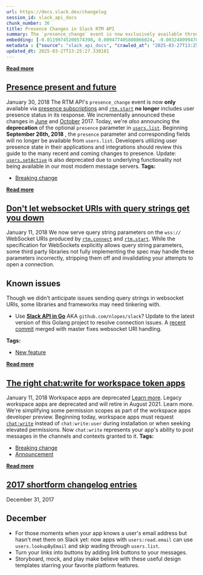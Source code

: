 ```yaml
---
url: https://docs.slack.dev/changelog
session_id: slack_api_docs
chunk_number: 36
title: Presence Changes in Slack RTM API
summary: The `presence_change` event is now exclusively available through presence subscriptions, and `rtm.start` no longer includes user presence status. Additionally, the optional `presence` parameter in `users.list` will be deprecated starting September 26, 2018.
embedding: [-0.01199745200574398, 0.009477405808866024, -0.003248099470511079, -0.00548672815784812, 0.02948526293039322, -0.024590419605374336, -0.027553468942642212, 0.012861674651503563, -0.027989212423563004, 0.012658328749239445, -0.000746209523640573, -0.005831690970808268, -0.026580311357975006, 0.045201051980257034, -0.015120275318622589, 0.048338402062654495, -0.03256451338529587, 0.008090291172266006, -0.025389280170202255, 0.020232990384101868, 0.04950038343667984, 0.009934935718774796, 0.010653911158442497, 0.09144788980484009, 0.005929733160883188, 0.06658150255680084, -0.030269600450992584, 0.017574960365891457, -0.020160367712378502, -0.011104178614914417, 0.023341288790106773, -0.030211500823497772, 0.00481132697314024, 0.03584710881114006, 0.0483674518764019, -0.025781448930501938, -0.017458761110901833, 0.019840821623802185, 0.04395192489027977, -0.032825957983732224, -0.032506413757801056, -0.0037582817021757364, 0.004923893604427576, 0.034452732652425766, -0.05984201282262802, 0.025621676817536354, -0.02669650875031948, 0.006136711221188307, 0.0015132984844967723, 0.05316062271595001, -0.0445619635283947, -0.02143854647874832, -0.030734391883015633, 0.013682324439287186, -0.05109810456633568, -0.054932642728090286, -0.027088677510619164, -0.022556953132152557, -0.016485603526234627, -0.008634969592094421, -0.005947889294475317, -0.029979104176163673, -0.02977575734257698, -0.05060426518321037, -0.016805147752165794, -0.02891879715025425, -0.03953639790415764, 0.02730654925107956, 0.021351397037506104, -0.004495413042604923, 0.07889849692583084, 0.02309436909854412, -0.04191845655441284, -0.020116792991757393, -0.0132756307721138, -0.012796313501894474, -0.008591395802795887, 0.07523825764656067, -0.0005292459391057491, -0.028817124664783478, -0.008155652321875095, 0.02736464887857437, -0.062282171100378036, -0.00822827685624361, -0.08255873620510101, -0.009252272546291351, 0.004437314346432686, -0.03764817863702774, 0.006743120029568672, 0.025752399116754532, -0.021830715239048004, -0.02290554717183113, -0.014851567335426807, -0.014096279628574848, 0.03616665303707123, -0.012687377631664276, -0.021685466170310974, 0.005592032801359892, -0.020596109330654144, 0.05159194767475128, 0.06489662826061249, -0.06414134055376053, -0.06983504444360733, -0.043167587369680405, 0.029891956597566605, -0.018765989691019058, 0.05304442346096039, 0.017952604219317436, 0.00526159442961216, -0.04249944910407066, -0.1265397071838379, -0.007128025870770216, -0.028860697522759438, 0.0003061547176912427, 0.009470143355429173, -0.013718635775148869, 0.005014673341065645, -0.004553512204438448, 0.0028831649105995893, -0.009891361929476261, -0.03157682716846466, -0.018315723165869713, 0.02935454063117504, 0.0020625158213078976, 0.026856280863285065, -0.04424241930246353, -0.017749257385730743, -0.0070953452959656715, -0.05185339227318764, -0.0028414062689989805, 0.03631189838051796, 0.0040959822945296764, 0.06756918132305145, -0.05040091648697853, -0.02095922827720642, -0.046769727021455765, -0.030240550637245178, -0.01872241497039795, -0.01878051459789276, -0.006779431831091642, 0.0005769053241237998, -0.042644694447517395, 0.0021187993697822094, -0.011053342372179031, -0.02674008347094059, 0.01986987143754959, -0.0077852713875472546, 0.007618236821144819, -0.01417616568505764, -0.024663042277097702, -0.04859984666109085, 0.02039276249706745, -0.009608129039406776, 0.006271065212786198, -0.028788074851036072, -0.035818058997392654, 0.02835233137011528, 0.08598657697439194, 0.013195744715631008, -0.02194691263139248, 0.008322687819600105, 0.024808289483189583, -0.040175486356019974, -0.003939840942621231, -0.03227401524782181, -0.037473879754543304, 0.04049503058195114, -0.01834477111697197, -0.07767841964960098, -0.03256451338529587, -0.0024347128346562386, -0.05528123676776886, -0.020276565104722977, 0.017647583037614822, -0.005802641622722149, -0.022368131205439568, -0.004517200402915478, -0.03340694680809975, -0.034016989171504974, 0.019317930564284325, -0.006242015864700079, 0.025476429611444473, -0.06106209009885788, -0.029615985229611397, -0.06082969531416893, -0.02810540981590748, -0.024721141904592514, 0.009985772892832756, 0.01092988159507513, -0.009535505436360836, -0.021307822316884995, 0.03538231551647186, 0.04156986251473427, 0.013682324439287186, -0.0016140639781951904, -0.018184999004006386, 0.012956085614860058, -0.012033763341605663, 0.01500407699495554, -0.015991760417819023, -0.0038998981472104788, 0.03666049614548683, 0.03869396075606346, -0.045782044529914856, -0.014081754721701145, -0.004077826160937548, 0.00874390546232462, 0.04194750636816025, -0.04732166975736618, 0.01711016707122326, 0.04127936810255051, -0.03067629411816597, -0.027437271550297737, 0.030472947284579277, 0.005708230659365654, 0.009470143355429173, -0.03160587698221207, -0.017516860738396645, -0.018809564411640167, 0.0006608765688724816, -0.02703057788312435, 0.06582621484994888, 0.024169201031327248, -0.02185976319015026, 0.031983520835638046, 0.011293000541627407, 0.02414015121757984, -0.016253206878900528, 0.003874479793012142, 0.05063331499695778, 0.03593425825238228, -0.019259830936789513, -0.0006862949230708182, -0.049703728407621384, 0.033639345318078995, -0.05301537364721298, 0.03729958459734917, -0.02716130204498768, -0.007077189162373543, 0.041657011955976486, -0.009382994845509529, -0.00574817368760705, -0.011525397188961506, 0.048193152993917465, 0.011714219115674496, 0.04310948774218559, -0.002122430596500635, -0.034162234514951706, 0.024067526683211327, 0.046014439314603806, 0.05638511851429939, 0.009637177921831608, 0.012360570952296257, -0.00526159442961216, 0.008526033721864223, -0.06170118227601051, -0.01308680884540081, 0.014778943732380867, 0.01891123689711094, 0.0007816136348992586, 0.03006625361740589, -0.024764716625213623, -0.024532319977879524, 0.012810838408768177, -0.0054758344776928425, 0.01750233583152294, 0.012433194555342197, 0.07059033215045929, 0.014757156372070312, -0.006143973674625158, 0.02190333791077137, 0.01574484072625637, 0.02072683349251747, -0.0042956979013979435, -0.0057554361410439014, -0.01138014905154705, -0.004509937949478626, 0.04517200216650963, -0.0422089509665966, -0.0010285346070304513, 0.023631785064935684, 0.0040560392662882805, 0.014561071991920471, -0.024241823703050613, 0.003264439757913351, 0.012193536385893822, -0.0007911455468274653, 0.03140253201127052, 0.000643628416582942, 0.02342843823134899, -0.024924488738179207, 0.07721362262964249, -0.020901130512356758, -0.018519069999456406, 0.010835470631718636, 0.07547065615653992, 0.06454803049564362, -0.011184065602719784, 0.005279750097543001, -0.0026326128281652927, 0.011975664645433426, -0.018083326518535614, 0.013050496578216553, -0.033929839730262756, 0.07151991873979568, 0.07413437217473984, -0.006082243286073208, -0.015062176622450352, 0.013217532075941563, -0.0248954389244318, -0.004898475483059883, 0.035730909556150436, -0.03532421588897705, -0.06158498302102089, -0.032593563199043274, -0.012854412198066711, 0.05458404868841171, -0.004666079301387072, -0.014524759724736214, 0.004996517673134804, -0.02408205159008503, -0.011815892532467842, -0.0044518387876451015, 0.00836626160889864, 0.02366083487868309, -0.04761216416954994, 0.028846172615885735, -0.024924488738179207, 0.0030465684831142426, -0.045578695833683014, 0.024822814390063286, -0.047902658581733704, 0.003747388022020459, 0.04848364740610123, -0.021743565797805786, -0.03308740258216858, 0.003164582187309861, 0.031024888157844543, 0.011031555011868477, 0.03817106783390045, 0.00964444037526846, -0.03953639790415764, -0.048570796847343445, -0.026013845577836037, -0.0009041663142852485, 0.007186125032603741, 0.003928947728127241, -0.02265862561762333, -0.05496169254183769, 0.03660239651799202, -0.03857776150107384, -0.012382358312606812, 0.022556953132152557, -0.016717998310923576, -0.021467596292495728, -0.0015069438377395272, 0.03846156597137451, -0.05191149190068245, -0.008162914775311947, 0.02185976319015026, -0.05147574841976166, -0.01920173317193985, -0.02261505089700222, -0.02190333791077137, 0.0017692972905933857, 0.019216258078813553, -0.013624224811792374, -0.027800390496850014, 0.023050794377923012, -0.03148968145251274, 0.026246242225170135, 0.01441582478582859, 0.024067526683211327, -0.02175809070467949, -0.0322449691593647, 0.007814320735633373, 0.0052252826280891895, 0.020407287403941154, 0.017894504591822624, 0.02541832998394966, -0.0008288191165775061, 0.02052348665893078, -0.03352314606308937, -0.01777830719947815, -0.007273273542523384, 0.015396245755255222, -0.012665591202676296, 0.0011601651785895228, -0.010530451312661171, 0.0003145518421661109, -0.012905249372124672, 0.013958294875919819, 0.0032608085311949253, -0.005690074525773525, 0.019971545785665512, 0.02129329741001129, 0.01616605743765831, 0.011932090856134892, 0.054496899247169495, -0.012883462011814117, 0.025752399116754532, 0.005243438296020031, 0.0020643314346671104, -0.02280387282371521, -0.03654429689049721, 0.028889747336506844, 0.015367195941507816, 0.014975027181208134, 0.00810481607913971, 0.00025055211153812706, 0.009499193169176579, 0.02290554717183113, 0.02701605297625065, -0.0062202285043895245, 0.014277839101850986, -0.021772615611553192, 0.031024888157844543, 0.030647244304418564, 0.029034994542598724, 0.06803397834300995, 0.03538231551647186, -0.0583023875951767, 0.02129329741001129, -0.028788074851036072, -0.050284720957279205, 0.03390078991651535, 0.025999320670962334, -0.041221268475055695, 0.05560078099370003, -0.07651643455028534, -0.05565888062119484, -0.012883462011814117, 0.09702539443969727, -0.01915815845131874, 0.040465980768203735, -0.023079844191670418, -0.009550029411911964, 0.02948526293039322, 0.013769472949206829, 0.014720844104886055, -0.007509300950914621, 0.026086468249559402, -0.014335937798023224, 0.020610634237527847, -0.019187208265066147, 0.0015986313810572028, -0.04011738672852516, -0.019971545785665512, 0.0019045592052862048, 0.011445511132478714, -0.0263188648968935, -0.016107959672808647, 0.05859288200736046, -0.01033436693251133, -0.06001630797982216, 0.020116792991757393, 0.015207423828542233, -0.0711132287979126, 0.030211500823497772, 0.0062202285043895245, 0.026754608377814293, 0.007596449460834265, -0.011430986225605011, 0.03015340119600296, 0.029688609763979912, -0.025563577190041542, -0.0031391638331115246, 0.015802938491106033, 0.011888516135513783, -0.010007559321820736, 0.056588463485240936, 0.029950054362416267, -0.01664537563920021, -0.0010076552862301469, -0.04380667582154274, -0.022818397730588913, 0.0248954389244318, 0.02617361769080162, 0.04703117161989212, 0.009223222732543945, 0.04011738672852516, -0.0030102564487606287, -0.002659846795722842, 0.0034550772979855537, 0.024009428918361664, -0.02351558580994606, 0.026943430304527283, -0.002033466473221779, -0.022295506671071053, 0.019114583730697632, -0.043138537555933, 0.013340991921722889, 0.007215174380689859, -0.01787997968494892, -0.0036438992246985435, 0.0006136710871942341, -0.0018010702915489674, -0.04011738672852516, 0.027379171922802925, -0.023210566490888596, -0.01934698037803173, -0.03988499194383621, -0.0004420973709784448, 0.0658843144774437, 0.03561471030116081, 0.014466661028563976, -0.019739149138331413, 0.0032099720556288958, -0.020465387031435966, 0.011706956662237644, 0.018359296023845673, -0.04868699610233307, 0.005846215877681971, 0.013827571645379066, -0.007908731698989868, 0.034772276878356934, -0.0032499150838702917, 0.04703117161989212, 0.004157712683081627, 0.004604348912835121, -0.0021696360781788826, 0.01342087797820568, 0.0355566143989563, -0.02663840912282467, -0.007552875205874443, 0.005283381324261427, -0.03689289093017578, -0.06785967946052551, -0.032361164689064026, -0.013108596205711365, -0.004687866196036339, -0.02361726015806198, 0.015672216191887856, 0.008083028718829155, -0.049326084554195404, 0.034162234514951706, -0.05005232244729996, -0.03593425825238228, -0.028090886771678925, -0.002407478867098689, -0.011895778588950634, 0.02801826223731041, 0.032215919345617294, 0.021801665425300598, -0.04560774564743042, -0.0006976423901505768, -0.008852841332554817, 0.005719124339520931, -0.012767263688147068, -0.00022672243358101696, 0.049384184181690216, -0.01654370129108429, 0.019419604912400246, -0.04450386390089989, 0.01986987143754959, -0.02018941566348076, 0.000909159192815423, -0.0006213873857632279, -0.003186369314789772, 0.006514355074614286, 0.0019118215423077345, -0.02200501225888729, -0.006285590119659901, 0.006597872357815504, -0.028178034350275993, 0.01270916499197483, 0.012287947349250317, 0.02536023035645485, -0.027713242918252945, -0.0026616621762514114, 0.034016989171504974, -0.024590419605374336, -0.014168903231620789, -0.004212180618196726, 0.006547035649418831, -0.0426737442612648, 0.015323622152209282, 0.015018601901829243, -0.009397519752383232, 0.006285590119659901, -0.02029109001159668, -0.033871740102767944, -0.003113745478913188, 0.022934596985578537, -0.07454106956720352, -0.019855346530675888, -0.006848424207419157, -0.03215781971812248, -0.008932727389037609, -0.022861972451210022, -0.004491782281547785, 0.020073218271136284, 0.012905249372124672, 0.019448652863502502, 0.022222882136702538, -0.018693367019295692, -0.013362779282033443, -0.03433653339743614, -0.026856280863285065, 0.013486240059137344, 0.005112715531140566, -0.02716130204498768, -0.019550327211618423, -0.002180529525503516, -0.0033642975613474846, 0.015221948735415936, -0.010842733085155487, -0.03910065442323685, -0.013943769969046116, -0.016906820237636566, 0.00898356456309557, 0.023835131898522377, -0.0032372057903558016, -0.030792491510510445, -0.03442368283867836, 0.039333049207925797, -0.010414252988994122, -0.019419604912400246, 0.020741356536746025, -0.0069101545959711075, -0.038054872304201126, -0.028744500130414963, 0.013282893225550652, 0.009789688512682915, 0.0061657605692744255, 0.03712528571486473, -0.02238265611231327, -0.05196959152817726, 0.03628285229206085, -0.00507277250289917, 0.04194750636816025, 0.003380637848749757, 0.002195054432377219, -0.015396245755255222, -0.03006625361740589, -0.009404782205820084, 0.021511169150471687, 0.002407478867098689, 0.0114963473752141, -0.023065319284796715, 0.024488745257258415, -0.008242801763117313, 0.0049710990861058235, 0.011300262995064259, -0.009114286862313747, -0.02104637771844864, -0.0035331479739397764, -0.014582859352231026, -0.004495413042604923, 0.01872241497039795, -0.023864181712269783, -0.03239021450281143, 0.06135258823633194, -0.012128174304962158, 0.026275290176272392, -0.04093077406287193, -0.010791896842420101, -0.0022313662339001894, 0.011351100169122219, 0.02929644100368023, 0.003672948805615306, 0.03892635554075241, -0.004190393257886171, 0.019695574417710304, -0.03329075127840042, -0.005635607056319714, 0.012571180239319801, 0.015105750411748886, 1.6382908142986707e-05, 0.00965170282870531, -0.038287267088890076, 0.023355813696980476, 0.04499770700931549, 0.000844705558847636, 0.03715433552861214, -0.02280387282371521, 0.009281321428716183, -0.03514992073178291, 0.00945561844855547, 0.03590520843863487, -0.016659900546073914, 0.01748781092464924, -0.06367655098438263, -0.0026562155690044165, 0.0023203303571790457, -0.018475495278835297, 0.009499193169176579, 0.0350918211042881, 0.017124691978096962, -0.01953580230474472, 0.0028831649105995893, -0.010486876592040062, 0.045201051980257034, -0.0002514599182177335, 0.0003442821907810867, 0.008780217729508877, 0.01787997968494892, 0.012433194555342197, 0.0069646225310862064, -0.0412503182888031, 0.02143854647874832, -0.002999363001435995, -0.021453071385622025, -0.012927036732435226, 0.009557291865348816, -0.02257147803902626, 0.007719909772276878, -0.04261564463376999, 0.04037883132696152, -0.020610634237527847, 0.008722118102014065, 0.00988409947603941, 0.0034405526239424944, 0.017952604219317436, -0.02123519964516163, -0.009346683509647846, -0.029645035043358803, 0.005762698594480753, -0.015062176622450352, -0.006579716224223375, 0.010363416746258736, -0.03029865026473999, -0.04127936810255051, 0.014219740405678749, 0.013057759031653404, -0.037473879754543304, 0.0010575840715318918, 0.04014643654227257, -0.010806421749293804, 0.012607491575181484, -0.004629767499864101, 0.03218686953186989, 0.01735708862543106, -0.003654792672023177, -0.015280047431588173, 0.021888813003897667, -0.04348713159561157, 0.039710693061351776, -0.026725558564066887, 0.017313513904809952, 0.012418669648468494, -0.022731250151991844, 0.017415186390280724, 0.024111101403832436, 0.03166397660970688, 0.011038817465305328, -0.0016785175539553165, 0.028555678203701973, -0.0374448299407959, 0.03488847240805626, 0.025200458243489265, 0.014045443385839462, -0.019637474790215492, -0.004368321504443884, -0.005871634464710951, 0.016471078619360924, -0.02793111279606819, 0.003095589578151703, 0.011765055358409882, 0.015817463397979736, -0.002411110093817115, 0.04162796214222908, -0.0006917417049407959, 0.022876497358083725, 0.0019880766049027443, 0.002195054432377219, -0.028468530625104904, -0.03953639790415764, -0.00990588590502739, 0.026086468249559402, 0.002382060745730996, -0.011242164298892021, 0.0014833410969004035, -0.011372887529432774, 0.021307822316884995, -0.017240889370441437, -0.0526086799800396, 0.01296334806829691, -0.0068556866608560085, -0.026246242225170135, -0.021511169150471687, 0.010871782898902893, 0.011017030104994774, 0.009862312115728855, 0.0042085493914783, -0.02598479576408863, 0.007661811076104641, -0.04996517300605774, -0.008199227042496204, -0.010225431062281132, -0.0559493750333786, -0.02328319102525711, 0.011155015788972378, 0.001762034953571856, -0.024169201031327248, 0.006986409425735474, 0.010653911158442497, -0.10736702382564545, -0.0012827179161831737, 0.008213751949369907, -0.02816350944340229, 0.00926679652184248, 0.013384566642343998, 0.004233967512845993, 0.021888813003897667, 0.03631189838051796, -0.05754709988832474, 0.03082154132425785, -0.014502973295748234, -0.019187208265066147, -0.040088336914777756, 0.008017667569220066, -0.00139619258698076, 0.02252790331840515, 0.02626076526939869, 0.01612248457968235, 0.02037823759019375, 0.006074980832636356, 0.01626773178577423, 0.008322687819600105, 0.03346504643559456, 0.022353606298565865, 0.0012700087390840054, 0.0031282701529562473, 0.001884587574750185, 0.05101095885038376, -0.03302930295467377, 0.026420539245009422, 0.0165872760117054, -0.05650131776928902, -0.019071010872721672, -0.03436558321118355, 0.01583198830485344, -0.007748959586024284, -0.0001881410280475393, 0.012956085614860058, -0.005733649246394634, 0.0332036018371582, -0.01607890985906124, 0.052550580352544785, -0.01668894849717617, 0.0155269680544734, 0.022731250151991844, 0.005864372011274099, -0.0005932456697337329, -0.015846513211727142, 0.03427843376994133, 0.02000059373676777, 0.018272148445248604, 0.020988278090953827, 0.004865794442594051, -0.0149314533919096, -0.020363712683320045, -0.023007219657301903, -0.028947846964001656, 0.01353707630187273, 0.015802938491106033, 0.043922875076532364, -0.0074148899875581264, 0.010632124729454517, -0.021351397037506104, 0.020610634237527847, 0.00012970156967639923, -0.010450565256178379, -0.02412562631070614, 0.011278476566076279, 0.01448118593543768, 0.002460131188854575, 0.028090886771678925, 0.0374448299407959, 0.00881652906537056, 0.02437254786491394, 0.02579597383737564, 0.01867884211242199, 0.003411503043025732, 0.00939025729894638, -0.02872997522354126, 0.029804807156324387, -0.012338783591985703, 0.03241926431655884, 0.01981177181005478, -0.0058861589059233665, -0.019593901932239532, 0.006423575337976217, 0.004270279314368963, 0.011852203868329525, -0.021133525297045708, 0.05371256172657013, 0.008322687819600105, 0.016049860045313835, -0.015991760417819023, -0.016442028805613518, 0.011125965975224972, 0.0061112926341593266, 0.01863526739180088, 0.009092499502003193, -0.01358065102249384, 0.012251635082066059, 0.01953580230474472, -0.0006844793097116053, -0.018707890063524246, -0.0332036018371582, 0.008547821082174778, 0.041221268475055695, 0.02688533067703247, -0.015991760417819023, 0.03180922567844391, -0.008547821082174778, -0.0211044754832983, 0.016035335138440132, 0.0478736087679863, -0.036195702850818634, -0.0050364607013762, 0.022586001083254814, -0.000671770132612437, 0.001556872739456594, -0.0034786800388246775, -0.010392465628683567, 0.001957211410626769, -0.024430645629763603, 0.036108553409576416, -0.014299626462161541, 0.016819672659039497, 0.03692194074392319, 0.005860740784555674, 0.02223740704357624, -0.00769086042419076, 0.030850591138005257, 0.004248492419719696, -0.021888813003897667, 0.004778645932674408, -0.003153688507154584, 0.0068556866608560085, 0.014945978298783302, -0.0005778131308034062, -0.017749257385730743, 0.03599235415458679, 0.00439737131819129, -0.011539922095835209, -0.007487513590604067, 0.010566762648522854, -0.0010376125574111938, -0.006474411580711603, -0.03912970423698425, 0.03239021450281143, -0.023689882829785347, 0.004114138428121805, 0.0331745520234108, 0.01090809516608715, -0.010312579572200775, 0.026057420298457146, -0.02441612258553505, 0.015120275318622589, -0.005566614214330912, -0.03134443238377571, -0.03741578012704849, -0.011866728775203228, -0.014132591895759106, 0.04177321121096611, 0.011801367625594139, -0.019840821623802185, 0.0002702967030927539, -0.009775163605809212, -0.04868699610233307, 0.0007112593157216907, -0.025868598371744156, 0.022208357229828835, 0.003184553701430559, 0.04252849891781807, 0.020087743178009987, 0.018751464784145355, 0.007029983680695295, 0.05728565528988838, 0.007353159599006176, 0.023341288790106773, 0.04232515022158623, 0.017516860738396645, 0.010014821775257587, 0.004604348912835121, -0.01769115775823593, 0.0018310275627300143, 0.026522211730480194, 0.019216258078813553, -0.013232056051492691, 0.011728744022548199, -0.028860697522759438, 0.009869574569165707, 0.012600229121744633, 0.04801885783672333, 0.00957907922565937, 0.027001528069376945, -0.047205470502376556, -0.035876158624887466, -0.0021587423980236053, -0.033929839730262756, -0.012280684895813465, 0.029005946591496468, 0.039274949580430984, 0.035818058997392654, 0.014321413822472095, 0.020552534610033035, 0.00733863515779376, 0.012425932101905346, -0.03950734809041023, 0.013072283938527107, 0.012048288248479366, 0.008475197479128838, 0.0007711739744991064, 0.006053193937987089, -0.006648709066212177, 0.0031246389262378216, 0.012077338062226772, 0.03442368283867836, -0.0037982247304171324, -0.056297969073057175, -0.0003769629111047834, -0.033261701464653015, -0.022861972451210022, -0.0057409112341701984, -0.016369404271245003, -0.018025226891040802, 0.019927971065044403, 0.035730909556150436, -0.029833856970071793, -0.027480846270918846, -0.009869574569165707, -0.0032117876689881086, -0.010995243676006794, -0.01071201078593731, -0.025578102096915245, 0.006343688815832138, 0.017342563718557358, -0.022673150524497032, 0.001989892218261957, -0.010232693515717983, 0.002817803528159857, 0.03953639790415764, 0.013551601208746433, 0.01339182909578085, -0.00399430887773633, -0.038374416530132294, -0.006623290479183197, 0.04107602313160896, 0.017531385645270348, 0.023384863510727882, -0.004310222342610359, 0.015846513211727142, 3.4779990528477356e-05, 0.014771681278944016, -0.0031391638331115246, 0.007567400112748146, -0.0031972627621144056, -0.0092450100928545, 0.0180107019841671, 0.016180582344532013, 0.016383929178118706, 0.006067718379199505, 0.003925316501408815, 0.03340694680809975, 0.005341480486094952, -0.01872241497039795, -0.027582518756389618, 0.005621082149446011, -0.013900195248425007, 0.018504545092582703, 0.004615242592990398, 0.0007189756142906845, -0.021685466170310974, 0.05394496023654938, 8.062376582529396e-05, 0.03930399939417839, -0.03082154132425785, -0.04825125262141228, -0.017328038811683655, 0.017618533223867416, -0.0019717360846698284, -0.007011828012764454, -0.009353945031762123, -0.06024870648980141, 0.0029975473880767822, 0.028178034350275993, 0.001098435022868216, -0.030560094863176346, 0.007516563404351473, -0.034481778740882874, 0.0014651851961389184, -0.030472947284579277, 0.017052067443728447, 0.03204162046313286, -0.024692092090845108, -0.021119000390172005, -0.02764061838388443, -0.028134459629654884, -0.008998088538646698, -0.015352671034634113, 0.03209972009062767, 0.014270576648414135, 0.0016785175539553165, 0.007676335517317057, 0.023312238976359367, 0.014495710842311382, 0.023196041584014893, 0.007901469245553017, 0.004538987297564745, -0.002196870045736432, 0.032215919345617294, 0.009920410811901093, -0.024779241532087326, -0.023007219657301903, 0.016035335138440132, 0.009731588885188103, -0.005799010396003723, 0.021351397037506104, -0.023210566490888596, 0.0007498407503589988, 0.01896933652460575, -0.006655971519649029, -0.016572751104831696, 0.01915815845131874, 0.017705682665109634, 0.022484328597784042, 0.030269600450992584, 0.014328675344586372, 0.013457190245389938, 0.01863526739180088, 0.02246980369091034, 0.0009268612484447658, 0.0015477947890758514, -0.0149314533919096, -0.009985772892832756, 0.00879474263638258, -0.03860681131482124, -0.0015359934186562896, -0.033929839730262756, 0.00150875945109874, 0.012723689898848534, -0.019971545785665512, -0.03189637139439583, 0.011438248679041862, -0.03044389747083187, 0.01123490184545517, 0.04357428103685379, -0.020886605605483055, -0.0030901427380740643, 0.006532510742545128, -0.01891123689711094, 0.002648953115567565, 0.09772258251905441, 0.01282536331564188, 0.005312431138008833, 0.026667458936572075, 9.208470874000341e-05, 0.0182576235383749, -0.020654208958148956, 0.028439480811357498, -0.017081117257475853, -0.03802582249045372, -0.02460494264960289, 0.03305835276842117, 0.011975664645433426, 0.009985772892832756, -0.0040560392662882805, -0.002067962661385536, -0.021322347223758698, 0.03343599662184715, 0.013333729468286037, -0.00339516275562346, 0.019593901932239532, 0.02531665749847889, 0.014829779975116253, -0.0033116452395915985, 0.002500074217095971, -0.006398156750947237, 0.04337093234062195, -0.008620444685220718, 0.040320735424757004, -0.002815987914800644, 0.001957211410626769, -0.017197316512465477, 0.017415186390280724, 0.030327698215842247, -0.028570203110575676, -0.008584133349359035, -0.009971247985959053, -0.006550666876137257, 0.02517140842974186, -0.02504068613052368, -0.003190000541508198, -0.042267050594091415, 0.02977575734257698, -0.008482459932565689, -0.009404782205820084, -0.000532877107616514, 0.005283381324261427, -0.04148271307349205, 0.006289220880717039, -0.024822814390063286, -0.024924488738179207, 0.0040959822945296764, 0.03241926431655884, -0.022455278784036636, -0.02355916053056717, -0.01225889753550291, 0.0114963473752141, 0.04798980802297592, -0.006913785822689533, 0.00042008329182863235, -0.03096678853034973, 0.04310948774218559, 0.007937781512737274, -0.007531088311225176, -0.03334885090589523, -9.65102226473391e-05, 0.0057300180196762085, -0.017371613532304764, 0.002763335593044758, -0.006096768192946911, -0.003208156442269683, 0.007632761262357235, 0.0017211841186508536, 0.028802599757909775, 0.0015759364468976855, -0.010581287555396557, -0.024779241532087326, -0.00641268165782094, 0.015236473642289639, 0.010537713766098022, -0.016529176384210587, -0.0001328788639511913, -0.000531061552464962, 0.03944924846291542, -0.04566584527492523, 0.0020280196331441402, 0.012433194555342197, -0.015962710604071617, -0.011539922095835209, -0.008976302109658718, -0.005719124339520931, 0.0052361758425831795, 0.03788057342171669, 0.025825023651123047, 0.01910005882382393, -0.005537564866244793, -0.004339272156357765, 0.006891998462378979, -0.018039751797914505, -0.008170177228748798, 0.01052318885922432, -0.010254480876028538, 0.0013408169616013765, 0.0008188333595171571, 0.01949222758412361, 0.02877354994416237, -0.034104134887456894, -0.006478042807430029, -0.0077707464806735516, 0.01358065102249384, -0.036631446331739426, 0.01957937702536583, 0.0020970122423022985, 0.03517897054553032, 0.00881652906537056, -0.02257147803902626, -0.004088719841092825, -0.004106875974684954, -0.014648220501840115, -0.07151991873979568, 0.03802582249045372, 0.022164784371852875, 0.0017629427602514625, 0.0005265225772745907, -0.039333049207925797, -0.014916928485035896, 0.008061242289841175, -0.007901469245553017, 0.007814320735633373, 0.036428097635507584, -0.003649346064776182, 0.0023457487113773823, 0.006997303105890751, -0.01953580230474472, -0.018707890063524246, 0.014495710842311382, 0.01815594919025898, -0.0017992546781897545, -0.023442963138222694, -0.00017475102504249662, -0.023602735251188278, 0.04116316884756088, 0.021075427532196045, 0.03352314606308937, -0.0013871146366000175, -0.015730315819382668, -0.0011928458698093891, -0.0149314533919096, 0.013399091549217701, -0.04877414554357529, -0.03526611626148224, -0.016616325825452805, 0.019782723858952522, -0.0054358914494514465, 0.03119918517768383, -0.023021744564175606, 0.025374755263328552, -0.0384034663438797, 0.00875116791576147, -0.005308799911290407, -0.005457678809762001, -0.03988499194383621, -0.008634969592094421, -0.037851523607969284, 0.01104607991874218, 0.01626773178577423, 0.004927524831146002, 0.0002457861846778542, 0.0131521699950099, -0.009223222732543945, -0.01578841358423233, -0.008809266611933708, -0.033494096249341965, 0.0310539361089468, 0.04000118747353554, -0.007683597970753908, -0.007403996307402849, 0.014655482955276966, -0.026435064151883125, -0.008889153599739075, -0.03189637139439583, -0.021641893312335014, 0.022556953132152557, 0.001583198900334537, 0.008925464935600758, -0.007029983680695295, 0.005813535302877426, -0.023501060903072357, -0.005352374166250229, 0.0076400237157940865, -0.0033461416605859995, 0.03180922567844391, -0.0038272743113338947, 0.018838614225387573, 0.037531979382038116, 0.006209334824234247, 0.018809564411640167, 0.004902106709778309, 0.0006227490957826376, -0.006572453770786524, -0.015207423828542233, 0.0016767019405961037, -0.021641893312335014, -0.0016866878140717745, 0.00898356456309557, 0.009963985532522202, 0.0013753132661804557, -0.009368469938635826, -0.021932387724518776, 0.018809564411640167, -0.04941323399543762, 0.01673252321779728, 0.006754013244062662, 0.019986070692539215, 0.03628285229206085, 0.014706319198012352, -0.0005215296405367553, 0.0213368721306324, -0.007610974367707968, -0.044300518929958344, -0.03076344169676304, 0.006256540305912495, -0.01819952391088009, -0.013261105865240097, 0.025156883522868156, 0.038432516157627106, 0.019898921251296997, -0.008068503811955452, -0.01725541427731514, -0.009324896149337292, 0.041802261024713516, -0.02872997522354126, -0.012571180239319801, 0.0054758344776928425, 0.00012663775123655796, -0.009869574569165707, 0.012454981915652752, -0.014459398575127125, 0.004873056896030903, -0.013515288941562176, 0.002759704366326332, -0.0026979742106050253, -0.0013199375243857503, 0.03053104504942894, -0.009993035346269608, 0.028134459629654884, 0.024023953825235367, 0.0007339543080888689, 0.005363267846405506, 0.03668954223394394, 0.018054276704788208, 0.004952942952513695, 0.027567993849515915, -0.050894759595394135, -0.022251931950449944, -0.013144907541573048, -0.0019154527690261602, 0.012847150675952435, 0.03552756458520889, -0.0014506604056805372, -0.019739149138331413, -0.009332158602774143, 0.00817743968218565, -0.00513450289145112, -0.01697944477200508, 0.004949312191456556, 0.019550327211618423, -0.01417616568505764, -0.012324258685112, 0.03215781971812248, 0.0031427950598299503, 0.024968063458800316, 0.006380001083016396, 0.044823408126831055, 0.004873056896030903, -0.00548672815784812, 0.02219383418560028, -0.01750233583152294, -0.006238384637981653, -0.03233211487531662, 0.011953877285122871, 0.005889790132641792, -0.015221948735415936, -0.020421812310814857, 0.01583198830485344, 0.014357725158333778, -0.019419604912400246, -0.00045049452455714345, 0.03721243515610695, 0.015396245755255222, 0.015919137746095657, -0.0035948781296610832, -0.0077634840272367, -0.01645655371248722, 0.01574484072625637, 0.014902403578162193, -0.0062202285043895245, -0.0020770407281816006, -0.03180922567844391, -0.008170177228748798, 0.014851567335426807, -0.020131317898631096, 0.015861038118600845, -0.0004069202404934913, 0.006852055434137583, 0.05342206731438637, -0.0011783211957663298, 0.0033860846888273954, -0.0037256008945405483, 0.009324896149337292, 0.024764716625213623, 0.019593901932239532, 0.0015496102860197425, -0.0006971884868107736, -0.0068702115677297115, 0.016238681972026825, 0.017618533223867416, -0.0061512356624007225, -0.009346683509647846, -0.0028450372628867626, 0.0298629067838192, -0.006590609904378653, 0.051040008664131165, 0.010465089231729507, -0.008918202482163906, 0.015730315819382668, -0.009898624382913113, 0.01128573901951313, 0.017560435459017754, 0.0030356748029589653, 0.013268368318676949, 0.011249426752328873, 0.013704110868275166, -0.043167587369680405, -0.009557291865348816, -0.0001007655228022486, 0.01026174332946539, 0.01981177181005478, 0.02332676388323307, -0.03546946495771408, -0.01500407699495554, 0.028032787144184113, -0.005871634464710951, 0.01308680884540081, 0.0017584037268534303, 0.03820011764764786, -0.0071897562593221664, 0.01834477111697197, 0.017792830243706703, -0.036428097635507584, 0.0279746875166893, 0.013638749718666077, 0.012999660335481167, 0.010653911158442497, -0.004615242592990398, 0.03305835276842117, -0.004698759876191616, -0.028192559257149696, 0.028221609070897102, -0.004865794442594051, -0.021830715239048004, -0.017473286017775536, -0.017313513904809952, 0.0033534038811922073, -0.004215811379253864, -0.012229847721755505, 0.02161284349858761, -0.0029521575197577477, 0.027669668197631836, 0.016412978991866112, -0.0030665399972349405, -0.038287267088890076, 0.0265512615442276, -0.03218686953186989, 0.01111870352178812, -0.03526611626148224, -0.00893998984247446, -0.012701902538537979, 0.003640267997980118, -0.014067229814827442, 0.01834477111697197, 0.01882408931851387, 0.019826296716928482, 0.019782723858952522, 0.00376917514950037, -0.025389280170202255, -0.020654208958148956, 0.01711016707122326, 0.011670644395053387]
metadata : {"source": "slack_api_docs", "crawled_at": "2025-03-27T13:25:25.551130", "url_path": "/changelog", "chunk_size": 4553}
updated_dt: 2025-03-27T13:25:27.330181
---
```

[**Read more**](https://docs.slack.dev/changelog/2018/03/01/great-rate-limits)
## [Presence present and future](https://docs.slack.dev/changelog/2018-01-presence-present-and-future)
January 30, 2018
The RTM API's `presence_change` event is now **only** available via [presence subscriptions](https://docs.slack.dev/apis/web-api/user-presence-and-status#subscriptions) and [`rtm.start`](https://docs.slack.dev/reference/methods/rtm.start) **no longer** includes user presence status in its response.
We incrementally announced these changes in [June](https://docs.slack.dev/changelog/2017-06-batch-presence-and-presence-subscriptions) and [October](https://docs.slack.dev/changelog/2017-10-making-rtm-presence-subscription-only) 2017.
Today, we're _also_ announcing the **deprecation** of the optional `presence` parameter in [`users.list`](https://docs.slack.dev/reference/methods/users.list). Beginning **September 26th, 2018** , the `presence` parameter and corresponding fields will no longer be available from `users.list`.
Developers utilizing user presence state in their applications and integrations should review this guide to the many recent and coming changes to presence.
Update: [`users.setActive`](https://docs.slack.dev/reference/methods/users.setActive) is also deprecated due to underlying functionality not being available in our most modern message servers.
**Tags:**
  * [Breaking change](https://docs.slack.dev/changelog/tags/breaking-change)


[**Read more**](https://docs.slack.dev/changelog/2018-01-presence-present-and-future)
## [Don't let websocket URIs with query strings get you down](https://docs.slack.dev/changelog/2018/01/11/dont-let-websocket-uris-with-query-strings-get-you-down)
January 11, 2018
We now serve query string parameters on the `wss://` WebSocket URIs produced by [`rtm.connect`](https://docs.slack.dev/reference/methods/rtm.connect) and [`rtm.start`](https://docs.slack.dev/reference/methods/rtm.start).
While the specification for WebSockets explicitly allows query string parameters, some third party libraries not fully implementing the spec may handle these parameters incorrectly, stripping them off and invalidating your attempts to open a connection.
## Known issues[​](https://docs.slack.dev/changelog#known-issues "Direct link to Known issues")
Though we didn't anticipate issues sending query strings in websocket URIs, some libraries and frameworks may need tinkering with.
  * Use [**Slack API in Go**](https://github.com/nlopes/slack) AKA `github.com/nlopes/slack`? Update to the latest version of this Golang project to resolve connection issues. A [recent commit](https://github.com/nlopes/slack/pull/217) merged with master fixes websocket URI handling.


**Tags:**
  * [New feature](https://docs.slack.dev/changelog/tags/new-feature)


[**Read more**](https://docs.slack.dev/changelog/2018/01/11/dont-let-websocket-uris-with-query-strings-get-you-down)
## [The right chat:write for workspace token apps](https://docs.slack.dev/changelog/2018-01-the-right-chat-write-for-workspace-token-apps)
January 11, 2018
Workspace apps are deprecated
[Learn more](https://docs.slack.dev/changelog/2021-01-workspace-apps-retiring-the-platform-graveyard-in-aug-2021).
Legacy workspace apps are deprecated and will retire in August 2021. Learn more.
We're simplifying some permission scopes as part of the workspace apps developer preview.
Beginning today, workspace apps must request [`chat:write`](https://docs.slack.dev/reference/scopes/chat.write) instead of `chat:write:user` during installation or when seeking elevated permissions.
Now `chat:write` represents your app's ability to post messages in the channels and contexts granted to it.
**Tags:**
  * [Breaking change](https://docs.slack.dev/changelog/tags/breaking-change)
  * [Announcement](https://docs.slack.dev/changelog/tags/announcement)


[**Read more**](https://docs.slack.dev/changelog/2018-01-the-right-chat-write-for-workspace-token-apps)
## [2017 shortform changelog entries](https://docs.slack.dev/changelog/2017/12/31/compilation)
December 31, 2017
## December[​](https://docs.slack.dev/changelog#december "Direct link to December")
  * For those moments when your app knows a user's email address but hasn't met them on Slack yet: now apps with `users:read.email` can use `users.lookupByEmail` and skip wading through `users.list`.
  * Turn your links into buttons by adding link buttons to your messages.
  * Storyboard, mock, and play make believe with these useful design templates starring your favorite platform features.